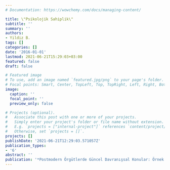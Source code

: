 ```yaml
---
# Documentation: https://wowchemy.com/docs/managing-content/

title: \"Psikolojik Sahiplik\"
subtitle: ''
summary: ''
authors:
- Yildiz B.
tags: []
categories: []
date: '2016-01-01'
lastmod: 2021-06-21T15:29:03+03:00
featured: false
draft: false

# Featured image
# To use, add an image named `featured.jpg/png` to your page's folder.
# Focal points: Smart, Center, TopLeft, Top, TopRight, Left, Right, BottomLeft, Bottom, BottomRight.
image:
  caption: ''
  focal_point: ''
  preview_only: false

# Projects (optional).
#   Associate this post with one or more of your projects.
#   Simply enter your project's folder or file name without extension.
#   E.g. `projects = ["internal-project"]` references `content/project/deep-learning/index.md`.
#   Otherwise, set `projects = []`.
projects: []
publishDate: '2021-06-21T12:29:03.571057Z'
publication_types:
- '6'
abstract: ''
publication: '*Postmodern Örgütlerde Güncel Davranışsal Konular: Örnek Olay İncelemeli*'
---
```

